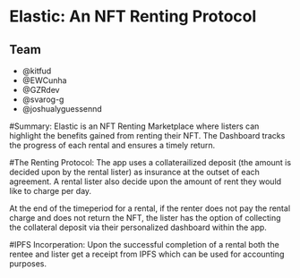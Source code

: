 # Elastic: An NFT Renting Protocol

## Team
- @kitfud
- @EWCunha
- @GZRdev
- @svarog-g
- @joshualyguessennd

#Summary: Elastic is an NFT Renting Marketplace where listers can highlight the benefits gained from renting their NFT. The Dashboard tracks the progress of each rental and ensures a timely return.

#The Renting Protocol: The app uses a collaterailized deposit (the amount is decided upon by the rental lister) as insurance at the outset of each agreement. A rental lister also decide upon the amount of rent they would like to charge per day.

At the end of the timeperiod for a rental, if the renter does not pay the rental charge and does not return the NFT, the lister has the option of collecting the collateral deposit via their personalized dashboard within the app.

#IPFS Incorperation: Upon the successful completion of a rental both the rentee and lister get a receipt from IPFS which can be used for accounting purposes.
